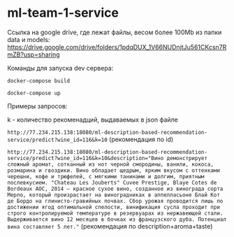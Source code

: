 # ml-team-1-service

Ссылка на google drive, где лежат файлы, весом более 100Mb из папки data и models:
https://drive.google.com/drive/folders/1pdqDUX_1V66NUDnjtJu561CKcsn7RmZB?usp=sharing

Команды для запуска dev сервера:

`docker-compose build `

`docker-compose up`

Примеры запросов:

k - количество рекоменадций, выдаваемых в json файле

`http://77.234.215.138:18080/ml-description-based-recommendation-service/predict?wine_id=116&k=10` (рекомендация по id)


`http://77.234.215.138:18080/ml-description-based-recommendation-service/predict?wine_id=116&k=10&description="Вино демонстрирует сложный аромат, сотканный из нот черной смородины, ванили, кокоса, розмарина и гвоздики. Вино обладает щедрым, ярким вкусом с оттенками черешни, кофе и трюфелей, с мягкими танинами и долгим, приятным послевкусием. "Chateau Les Jouberts" Cuvee Prestige, Blaye Cotes de Bordeaux AOC, 2014 — красное сухое вино, созданное из винограда сорта Мерло, который произрастает на виноградниках в аппелласьоне Блай Кот де Бордо на глинисто-гравийных почвах. Сбор урожая проводится лишь по достижении ягод оптимальной спелости, винификация сусла проходит при строго контролируемой температуре в резервуарах из нержавеющей стали. Выдерживается вино 12 месяцев в бочках из французского дуба. Потенциал вина составляет 5 лет."` (рекомендация по description+aroma+taste)
